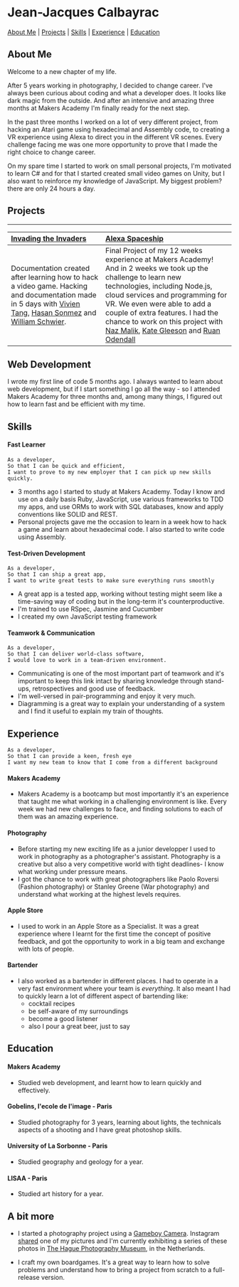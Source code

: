 # Jean-Jacques Calbayrac

[About Me](#about-me) | [Projects](#projects) | [Skills](#skills) | [Experience](#experience) | [Education](#education)

## <a name="about-me">About Me</a>

Welcome to a new chapter of my life. 

After 5 years working in photography, I decided to change career. I've always been curious about coding and what a developer does. It looks like dark magic from the outside. And after an intensive and amazing three months at Makers Academy I'm finally ready for the next step.

In the past three months I worked on a lot of very different project, from hacking an Atari game using hexadecimal and Assembly code, to creating a VR experience using Alexa to direct you in the different VR scenes. Every challenge facing me was one more opportunity to prove that I made the right choice to change career.

On my spare time I started to work on small personal projects, I'm motivated to learn C# and for that I started created small video games on Unity, but I also want to reinforce my knowledge of JavaScript. My biggest problem? there are only 24 hours a day.

## <a name="projects">Projects</a>
------------

| [Invading the Invaders](https://github.com/gekographe/invading_invaders) | [Alexa Spaceship](https://github.com/nazwhale/spaceship) |
| :--------------- | :--------------- |
| Documentation created after learning how to hack a video game. Hacking and documentation made in 5 days with [Vivien Tang](https://github.com/honjintang), [Hasan Sonmez](https://github.com/UltimateCoder00) and [William Schwier](https://github.com/w-schwier).| Final Project of my 12 weeks experience at Makers Academy! And in 2 weeks we took up the challenge to learn new technologies, including Node.js, cloud services and programming for VR. We even were able to add a couple of extra features. I had the chance to work on this project with [Naz Malik](https://github.com/nazwhale), [Kate Gleeson](https://github.com/allbecauseyoutoldmeso) and [Ruan Odendall](https://github.com/ruanodendaal)

Web Development
---------------

I wrote my first line of code 5 months ago. I always wanted to learn about web development, but if I start something I go all 
the way - so I attended Makers Academy for three months and, among many things, I figured out how to learn fast and be efficient with my time.

## <a name="skills">Skills</a>

#### Fast Learner
```
As a developer,
So that I can be quick and efficient,
I want to prove to my new employer that I can pick up new skills quickly.
```

- 3 months ago I started to study at Makers Academy. 
  Today I know and use on a daily basis Ruby, JavaScript, 
  use various frameworks to TDD my apps, and use ORMs to work with SQL databases,
  know and apply conventions like SOLID and REST.
- Personal projects gave me the occasion to learn in a week how to
  hack a game and learn about hexadecimal code. I also started to write code using Assembly.

#### Test-Driven Development
```
As a developer,
So that I can ship a great app,
I want to write great tests to make sure everything runs smoothly
```

- A great app is a tested app, working without testing might
  seem like a time-saving way of coding but in the long-term
  it's counterproductive.
- I'm trained to use RSpec, Jasmine and Cucumber
- I created my own JavaScript testing framework 

#### Teamwork & Communication
```
As a developer,
So that I can deliver world-class software,
I would love to work in a team-driven environment.
```

- Communicating is one of the most important part of teamwork
  and it's important to keep this link intact by sharing knowledge
  through stand-ups, retrospectives and good use of feedback.
- I'm well-versed in pair-programming and enjoy it very much.
- Diagramming is a great way to explain your understanding of a system and I find it useful to explain my train of thoughts.

## <a name="experience">Experience</a>
```
As a developer,
So that I can provide a keen, fresh eye
I want my new team to know that I come from a different background
```

#### Makers Academy

- Makers Academy is a bootcamp but most importantly it's an experience 
  that taught me what working in a challenging environment is like.
  Every week we had new challenges to face, and finding solutions to each
  of them was an amazing experience.
  
#### Photography

- Before starting my new exciting life as a junior developper
  I used to work in photography as a photographer's assistant. 
  Photography is a creative but also a very competitive world 
  with tight deadlines- I know what working under pressure means.
- I got the chance to work with great photographers like 
  Paolo Roversi (Fashion photography) or Stanley Greene (War photography)
  and understand what working at the highest levels requires.
  
#### Apple Store

- I used to work in an Apple Store as a Specialist. It was a great experience
  where I learnt for the first time the concept of positive feedback, and got the opportunity
  to work in a big team and exchange with lots of people.
  
#### Bartender

- I also worked as a bartender in different places. I had to operate in
  a very fast environment where your team is _everything_. It also meant I had to quickly learn a lot of different aspect of bartending like: 
  - cocktail recipes
  - be self-aware of my surroundings
  - become a good listener
  - also I pour a great beer, just to say

## <a name="education">Education</a>

#### Makers Academy 

- Studied web development, and learnt how to learn quickly and effectively.

#### Gobelins, l'ecole de l'image - Paris

- Studied photography for 3 years, learning about lights, the technicals aspects of a shooting and I have great photoshop skills.

#### University of La Sorbonne - Paris

- Studied geography and geology for a year.

#### LISAA - Paris

- Studied art history for a year.

## A bit more

- I started a photography project using a [Gameboy Camera](https://www.instagram.com/gameboycameraman/). Instagram [shared](https://www.instagram.com/p/BKofrdFD4IF/) one of my pictures and I'm currently exhibiting a series of these photos in [The Hague Photography Museum](http://www.fotomuseumdenhaag.nl/en/exhibitions/gameboycameraman), in the Netherlands.

- I craft my own boardgames. It's a great way to learn how to solve problems and understand how to bring a project from scratch to a full-release version.
